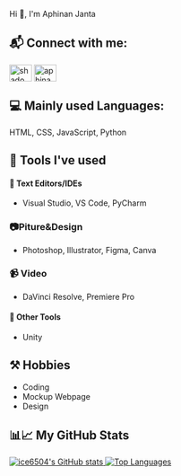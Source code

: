 Hi 👋,
I'm Aphinan Janta


## 📬 Connect with me:
<a href="https://www.facebook.com/Aphinan6504/" target="blank"><img align="center" src="https://raw.githubusercontent.com/rahuldkjain/github-profile-readme-generator/master/src/images/icons/Social/facebook.svg" alt="shadowtak" height="30" width="40" /></a>
<a href="https://instagram.com/aphinan6504" target="blank"><img align="center" src="https://raw.githubusercontent.com/rahuldkjain/github-profile-readme-generator/master/src/images/icons/Social/instagram.svg" alt="aphinan6504" height="30" width="40" /></a>
</p>

## 💻 Mainly used Languages:
HTML, CSS, JavaScript, Python 

## 🧰 Tools I've used
#### 📑 Text Editors/IDEs
- Visual Studio, VS Code, PyCharm
### 📷Piture&Design
- Photoshop, Illustrator, Figma, Canva
### 📹 Video
- DaVinci Resolve, Premiere Pro
#### 📰 Other Tools
- Unity


## ⚒ Hobbies
- Coding
- Mockup Webpage
- Design


## 📊📈 My GitHub Stats
                  
<a href="http://www.github.com/ice6504">
    <img src="https://github-readme-stats.vercel.app/api?username=ice6504&show_icons=true&hide=&count_private=true&title_color=3382ed&text_color=ffffff&icon_color=3382ed&bg_color=1c1917&hide_border=true&show_icons=true" alt="ice6504's GitHub stats" />
</a>

<a href="https://github.com/ice6504" align="left">
    <img src="https://github-readme-stats.vercel.app/api/top-langs/?username=ice6504&langs_count=10&title_color=3382ed&text_color=ffffff&icon_color=3382ed&bg_color=1c1917&hide_border=true&locale=en&custom_title=Top%20%Languages" alt="Top Languages" />
</a>